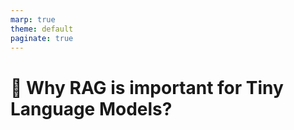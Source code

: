 ```yaml
---
marp: true
theme: default
paginate: true
---
```

# 📝 Why RAG is important for Tiny Language Models?




<!--

-->
